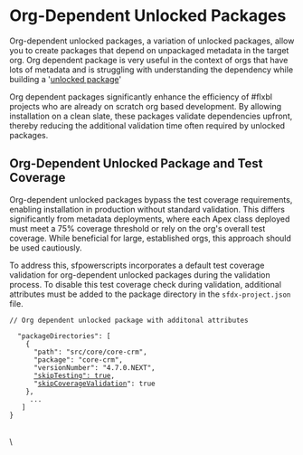 # Org-Dependent Unlocked Packages

Org-dependent unlocked packages, a variation of unlocked packages, allow you to create packages that depend on unpackaged metadata in the target org. Org dependent package is very useful in the context of  orgs that have lots of metadata and is struggling with understanding the dependency while building a '[unlocked package](unlocked-packages.md)'

Org dependent packages significantly enhance the efficiency of #flxbl projects who are already on scratch org based development. By allowing installation on a clean slate, these packages validate dependencies upfront, thereby reducing the additional validation time often required by unlocked packages.

## Org-Dependent Unlocked Package and Test Coverage

Org-dependent unlocked packages bypass the test coverage requirements, enabling installation in production without standard validation. This differs significantly from metadata deployments, where each Apex class deployed must meet a 75% coverage threshold or rely on the org's overall test coverage. While beneficial for large, established orgs, this approach should be used cautiously.

To address this, sfpowerscripts incorporates a default test coverage validation for org-dependent unlocked packages during the validation process. To disable this test coverage check during validation, additional attributes must be added to the package directory in the `sfdx-project.json` file.



<pre><code>// Org dependent unlocked package with additonal attributes

  "packageDirectories": [
    {
      "path": "src/core/core-crm",
      "package": "core-crm",
      "versionNumber": "4.7.0.NEXT",
      <a data-footnote-ref href="#user-content-fn-1">"skipTesting": true</a>,
      "<a data-footnote-ref href="#user-content-fn-2">skipCoverageValidation</a>": true
    },
     ...
   ]
}
</code></pre>

\
\




[^1]: Add a skip testing attribute to a package to skip testing while using sfp validate

[^2]: Add skipCoverage validation attribute to skip coverage validation of a package during exectuion of validate comand
